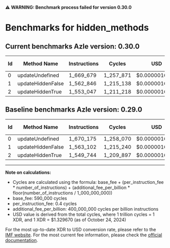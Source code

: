 ⚠️ **WARNING: Benchmark process failed for version 0.30.0**

# Benchmarks for hidden_methods

## Current benchmarks Azle version: 0.30.0

| Id  | Method Name       | Instructions | Cycles    | USD           | USD/Million Calls | Change                          |
| --- | ----------------- | ------------ | --------- | ------------- | ----------------- | ------------------------------- |
| 0   | updateUndefined   | 1_669_679    | 1_257_871 | $0.0000016726 | $1.67             | <font color="green">-496</font> |
| 1   | updateHiddenFalse | 1_562_846    | 1_215_138 | $0.0000016157 | $1.61             | <font color="green">-256</font> |
| 2   | updateHiddenTrue  | 1_553_047    | 1_211_218 | $0.0000016105 | $1.61             | <font color="red">+3_303</font> |

## Baseline benchmarks Azle version: 0.29.0

| Id  | Method Name       | Instructions | Cycles    | USD           | USD/Million Calls |
| --- | ----------------- | ------------ | --------- | ------------- | ----------------- |
| 0   | updateUndefined   | 1_670_175    | 1_258_070 | $0.0000016728 | $1.67             |
| 1   | updateHiddenFalse | 1_563_102    | 1_215_240 | $0.0000016159 | $1.61             |
| 2   | updateHiddenTrue  | 1_549_744    | 1_209_897 | $0.0000016088 | $1.60             |

---

**Note on calculations:**

- Cycles are calculated using the formula: base_fee + (per_instruction_fee \* number_of_instructions) + (additional_fee_per_billion \* floor(number_of_instructions / 1_000_000_000))
- base_fee: 590_000 cycles
- per_instruction_fee: 0.4 cycles
- additional_fee_per_billion: 400_000_000 cycles per billion instructions
- USD value is derived from the total cycles, where 1 trillion cycles = 1 XDR, and 1 XDR = $1.329670 (as of October 24, 2024)

For the most up-to-date XDR to USD conversion rate, please refer to the [IMF website](https://www.imf.org/external/np/fin/data/rms_sdrv.aspx).
For the most current fee information, please check the [official documentation](https://internetcomputer.org/docs/current/developer-docs/gas-cost#execution).
